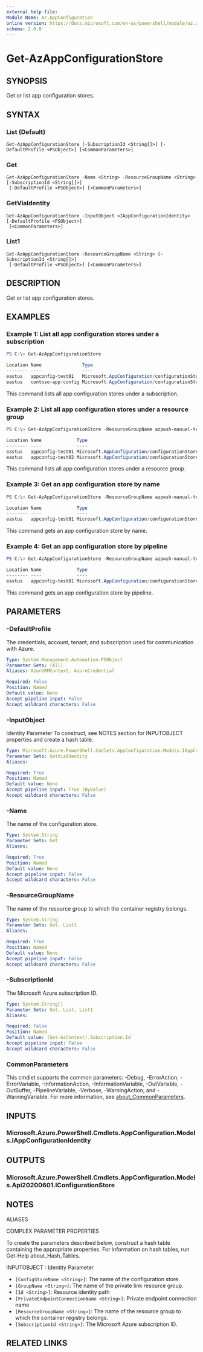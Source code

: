 ```yaml
---
external help file:
Module Name: Az.AppConfiguration
online version: https://docs.microsoft.com/en-us/powershell/module/az.appconfiguration/get-azappconfigurationstore
schema: 2.0.0
---
```


# Get-AzAppConfigurationStore

## SYNOPSIS
Get or list app configuration stores.

## SYNTAX

### List (Default)
```
Get-AzAppConfigurationStore [-SubscriptionId <String[]>] [-DefaultProfile <PSObject>] [<CommonParameters>]
```

### Get
```
Get-AzAppConfigurationStore -Name <String> -ResourceGroupName <String> [-SubscriptionId <String[]>]
 [-DefaultProfile <PSObject>] [<CommonParameters>]
```

### GetViaIdentity
```
Get-AzAppConfigurationStore -InputObject <IAppConfigurationIdentity> [-DefaultProfile <PSObject>]
 [<CommonParameters>]
```

### List1
```
Get-AzAppConfigurationStore -ResourceGroupName <String> [-SubscriptionId <String[]>]
 [-DefaultProfile <PSObject>] [<CommonParameters>]
```

## DESCRIPTION
Get or list app configuration stores.

## EXAMPLES

### Example 1: List all app configuration stores under a subscription
```powershell
PS C:\> Get-AzAppConfigurationStore

Location Name               Type
-------- ----               ----
eastus   appconfig-test01   Microsoft.AppConfiguration/configurationStores
eastus   contoso-app-config Microsoft.AppConfiguration/configurationStores
```

This command lists all app configuration stores under a subscription.

### Example 2: List all app configuration stores under a resource group
```powershell
PS C:\> Get-AzAppConfigurationStore -ResourceGroupName azpwsh-manual-test

Location Name             Type
-------- ----             ----
eastus   appconfig-test01 Microsoft.AppConfiguration/configurationStores
eastus   appconfig-test02 Microsoft.AppConfiguration/configurationStores
```

This command lists all app configuration stores under a resource group.

### Example 3: Get an app configuration store by name
```powershell
PS C:\> Get-AzAppConfigurationStore -ResourceGroupName azpwsh-manual-test -Name appconfig-test01

Location Name             Type
-------- ----             ----
eastus   appconfig-test01 Microsoft.AppConfiguration/configurationStores
```

This command gets an app configuration store by name.

### Example 4: Get an app configuration store by pipeline
```powershell
PS C:\> Get-AzAppConfigurationStore -ResourceGroupName azpwsh-manual-test -Name appconfig-test01 | Get-AzAppConfigurationStore

Location Name             Type
-------- ----             ----
eastus   appconfig-test01 Microsoft.AppConfiguration/configurationStores
```

This command gets an app configuration store by pipeline.

## PARAMETERS

### -DefaultProfile
The credentials, account, tenant, and subscription used for communication with Azure.

```yaml
Type: System.Management.Automation.PSObject
Parameter Sets: (All)
Aliases: AzureRMContext, AzureCredential

Required: False
Position: Named
Default value: None
Accept pipeline input: False
Accept wildcard characters: False
```

### -InputObject
Identity Parameter
To construct, see NOTES section for INPUTOBJECT properties and create a hash table.

```yaml
Type: Microsoft.Azure.PowerShell.Cmdlets.AppConfiguration.Models.IAppConfigurationIdentity
Parameter Sets: GetViaIdentity
Aliases:

Required: True
Position: Named
Default value: None
Accept pipeline input: True (ByValue)
Accept wildcard characters: False
```

### -Name
The name of the configuration store.

```yaml
Type: System.String
Parameter Sets: Get
Aliases:

Required: True
Position: Named
Default value: None
Accept pipeline input: False
Accept wildcard characters: False
```

### -ResourceGroupName
The name of the resource group to which the container registry belongs.

```yaml
Type: System.String
Parameter Sets: Get, List1
Aliases:

Required: True
Position: Named
Default value: None
Accept pipeline input: False
Accept wildcard characters: False
```

### -SubscriptionId
The Microsoft Azure subscription ID.

```yaml
Type: System.String[]
Parameter Sets: Get, List, List1
Aliases:

Required: False
Position: Named
Default value: (Get-AzContext).Subscription.Id
Accept pipeline input: False
Accept wildcard characters: False
```

### CommonParameters
This cmdlet supports the common parameters: -Debug, -ErrorAction, -ErrorVariable, -InformationAction, -InformationVariable, -OutVariable, -OutBuffer, -PipelineVariable, -Verbose, -WarningAction, and -WarningVariable. For more information, see [about_CommonParameters](http://go.microsoft.com/fwlink/?LinkID=113216).

## INPUTS

### Microsoft.Azure.PowerShell.Cmdlets.AppConfiguration.Models.IAppConfigurationIdentity

## OUTPUTS

### Microsoft.Azure.PowerShell.Cmdlets.AppConfiguration.Models.Api20200601.IConfigurationStore

## NOTES

ALIASES

COMPLEX PARAMETER PROPERTIES

To create the parameters described below, construct a hash table containing the appropriate properties. For information on hash tables, run Get-Help about_Hash_Tables.


INPUTOBJECT <IAppConfigurationIdentity>: Identity Parameter
  - `[ConfigStoreName <String>]`: The name of the configuration store.
  - `[GroupName <String>]`: The name of the private link resource group.
  - `[Id <String>]`: Resource identity path
  - `[PrivateEndpointConnectionName <String>]`: Private endpoint connection name
  - `[ResourceGroupName <String>]`: The name of the resource group to which the container registry belongs.
  - `[SubscriptionId <String>]`: The Microsoft Azure subscription ID.

## RELATED LINKS

